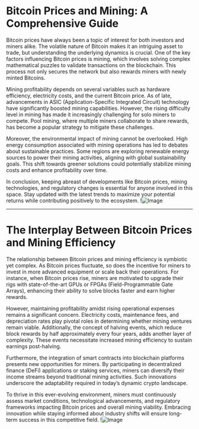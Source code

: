 # Bitcoin Prices and Mining: A Comprehensive Guide

Bitcoin prices have always been a topic of interest for both investors and miners alike. The volatile nature of Bitcoin makes it an intriguing asset to trade, but understanding the underlying dynamics is crucial. One of the key factors influencing Bitcoin prices is mining, which involves solving complex mathematical puzzles to validate transactions on the blockchain. This process not only secures the network but also rewards miners with newly minted Bitcoins.

Mining profitability depends on several variables such as hardware efficiency, electricity costs, and the current Bitcoin price. As of late, advancements in ASIC (Application-Specific Integrated Circuit) technology have significantly boosted mining capabilities. However, the rising difficulty level in mining has made it increasingly challenging for solo miners to compete. Pool mining, where multiple miners collaborate to share rewards, has become a popular strategy to mitigate these challenges.

Moreover, the environmental impact of mining cannot be overlooked. High energy consumption associated with mining operations has led to debates about sustainable practices. Some regions are exploring renewable energy sources to power their mining activities, aligning with global sustainability goals. This shift towards greener solutions could potentially stabilize mining costs and enhance profitability over time.

In conclusion, keeping abreast of developments like Bitcoin prices, mining technologies, and regulatory changes is essential for anyone involved in this space. Stay updated with the latest trends to maximize your potential returns while contributing positively to the ecosystem. !![Image](https://github.com/user-attachments/assets/590b50a7-4459-4e76-8a31-559aed223621)

---

# The Interplay Between Bitcoin Prices and Mining Efficiency

The relationship between Bitcoin prices and mining efficiency is symbiotic yet complex. As Bitcoin prices fluctuate, so does the incentive for miners to invest in more advanced equipment or scale back their operations. For instance, when Bitcoin prices rise, miners are motivated to upgrade their rigs with state-of-the-art GPUs or FPGAs (Field-Programmable Gate Arrays), enhancing their ability to solve blocks faster and earn higher rewards.

However, maintaining profitability amidst rising operational expenses remains a significant concern. Electricity costs, maintenance fees, and depreciation rates play pivotal roles in determining whether mining ventures remain viable. Additionally, the concept of halving events, which reduce block rewards by half approximately every four years, adds another layer of complexity. These events necessitate increased mining efficiency to sustain earnings post-halving.

Furthermore, the integration of smart contracts into blockchain platforms presents new opportunities for miners. By participating in decentralized finance (DeFi) applications or staking services, miners can diversify their income streams beyond traditional mining activities. Such innovations underscore the adaptability required in today’s dynamic crypto landscape.

To thrive in this ever-evolving environment, miners must continuously assess market conditions, technological advancements, and regulatory frameworks impacting Bitcoin prices and overall mining viability. Embracing innovation while staying informed about industry shifts will ensure long-term success in this competitive field. !![Image](https://github.com/user-attachments/assets/590b50a7-4459-4e76-8a31-559aed223621)